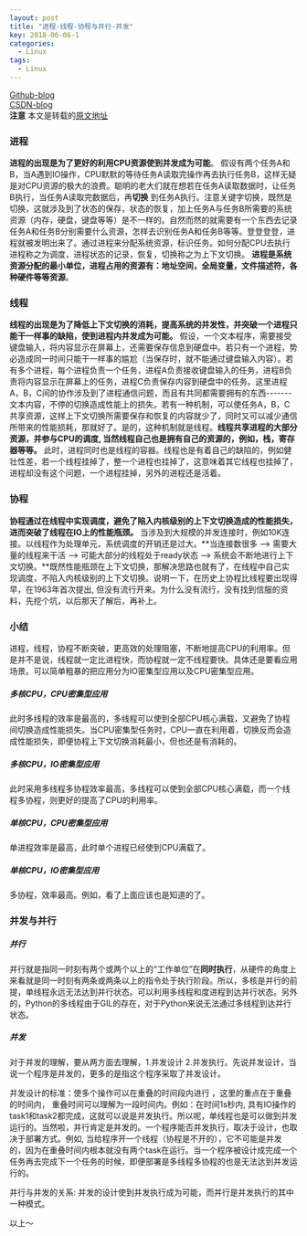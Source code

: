 ```yaml
---
layout: post
title: "进程-线程-协程与并行-并发"
key: 2018-06-06-1
categories:
  - Linux
tags:
  - Linux
---
```


[Github-blog](https://xftony.github.io/all.html)     
[CSDN-blog](https://blog.csdn.net/xftony)  
**注意** 本文是转载的[原文地址](https://www.jianshu.com/p/f11724034d50)

### 进程
**进程的出现是为了更好的利用CPU资源使到并发成为可能**。 假设有两个任务A和B，当A遇到IO操作，CPU默默的等待任务A读取完操作再去执行任务B，这样无疑是对CPU资源的极大的浪费。聪明的老大们就在想若在任务A读取数据时，让任务B执行，当任务A读取完数据后，再**切换** 到任务A执行。注意关键字切换，既然是切换，这就涉及到了状态的保存，状态的恢复，加上任务A与任务B所需要的系统资源（内存，硬盘，键盘等等）是不一样的。自然而然的就需要有一个东西去记录任务A和任务B分别需要什么资源，怎样去识别任务A和任务B等等。登登登登，进程就被发明出来了。通过进程来分配系统资源，标识任务。如何分配CPU去执行进程称之为调度，进程状态的记录，恢复，切换称之为上下文切换。 **进程是系统资源分配的最小单位，进程占用的资源有：地址空间，全局变量，文件描述符，各种硬件等等资源**。
<!--more-->
### 线程  
**线程的出现是为了降低上下文切换的消耗，提高系统的并发性，并突破一个进程只能干一样事的缺陷，使到进程内并发成为可能。** 假设，一个文本程序，需要接受键盘输入，将内容显示在屏幕上，还需要保存信息到硬盘中。若只有一个进程，势必造成同一时间只能干一样事的尴尬（当保存时，就不能通过键盘输入内容）。若有多个进程，每个进程负责一个任务，进程A负责接收键盘输入的任务，进程B负责将内容显示在屏幕上的任务，进程C负责保存内容到硬盘中的任务。这里进程A，B，C间的协作涉及到了进程通信问题，而且有共同都需要拥有的东西-------文本内容，不停的切换造成性能上的损失。若有一种机制，可以使任务A，B，C共享资源，这样上下文切换所需要保存和恢复的内容就少了，同时又可以减少通信所带来的性能损耗，那就好了。是的，这种机制就是线程。**线程共享进程的大部分资源，并参与CPU的调度, 当然线程自己也是拥有自己的资源的，例如，栈，寄存器等等。** 此时，进程同时也是线程的容器。线程也是有着自己的缺陷的，例如健壮性差，若一个线程挂掉了，整一个进程也挂掉了，这意味着其它线程也挂掉了，进程却没有这个问题，一个进程挂掉，另外的进程还是活着。

### 协程
**协程通过在线程中实现调度，避免了陷入内核级别的上下文切换造成的性能损失，进而突破了线程在IO上的性能瓶颈。** 当涉及到大规模的并发连接时，例如10K连接。以线程作为处理单元，系统调度的开销还是过大。**当连接数很多 —> 需要大量的线程来干活 —> 可能大部分的线程处于ready状态 —> 系统会不断地进行上下文切换。**既然性能瓶颈在上下文切换，那解决思路也就有了，在线程中自己实现调度，不陷入内核级别的上下文切换。说明一下，在历史上协程比线程要出现得早，在1963年首次提出, 但没有流行开来。为什么没有流行，没有找到信服的资料，先挖个坑，以后那天了解后，再补上。

### 小结
进程，线程，协程不断突破，更高效的处理阻塞，不断地提高CPU的利用率。但是并不是说，线程就一定比进程快，而协程就一定不线程要快。具体还是要看应用场景。可以简单粗暴的把应用分为IO密集型应用以及CPU密集型应用。

##### 多核CPU，CPU密集型应用
此时多线程的效率是最高的，多线程可以使到全部CPU核心满载，又避免了协程间切换造成性能损失。当CPU密集型任务时，CPU一直在利用着，切换反而会造成性能损失，即便协程上下文切换消耗最小，但也还是有消耗的。

##### 多核CPU，IO密集型应用
此时采用多线程多协程效率最高，多线程可以使到全部CPU核心满载，而一个线程多协程，则更好的提高了CPU的利用率。

##### 单核CPU，CPU密集型应用
单进程效率是最高，此时单个进程已经使到CPU满载了。

##### 单核CPU，IO密集型应用
多协程，效率最高。例如，看了上面应该也是知道的了。

### 并发与并行
##### 并行
并行就是指同一时刻有两个或两个以上的“工作单位”在**同时执行**，从硬件的角度上来看就是同一时刻有两条或两条以上的指令处于执行阶段。所以，多核是并行的前提，单线程永远无法达到并行状态。可以利用多线程和度进程到达并行状态。另外的，Python的多线程由于GIL的存在，对于Python来说无法通过多线程到达并行状态。

##### 并发
对于并发的理解，要从两方面去理解，1.并发设计 2.并发执行。先说并发设计，当说一个程序是并发的，更多的是指这个程序采取了并发设计。

并发设计的标准：使多个操作可以在重叠的时间段内进行 ，这里的重点在于重叠的时间内， 重叠时间可以理解为一段时间内。例如：在时间1s秒内, 具有IO操作的task1和task2都完成，这就可以说是并发执行。所以呢，单线程也是可以做到并发运行的。当然啦，并行肯定是并发的。一个程序能否并发执行，取决于设计，也取决于部署方式。例如, 当给程序开一个线程（协程是不开的），它不可能是并发的，因为在重叠时间内根本就没有两个task在运行。当一个程序被设计成完成一个任务再去完成下一个任务的时候，即便部署是多线程多协程的也是无法达到并发运行的。

并行与并发的关系: 并发的设计使到并发执行成为可能，而并行是并发执行的其中一种模式。


 
以上～ 